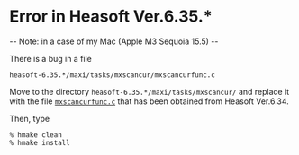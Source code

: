 # Error in Heasoft Ver.6.35.*
-- Note: in a case of my Mac (Apple M3 Sequoia 15.5) --

There is a bug in a file
```
heasoft-6.35.*/maxi/tasks/mxscancur/mxscancurfunc.c
```
Move to the directory `heasoft-6.35.*/maxi/tasks/mxscancur/`
and replace it with the file [`mxscancurfunc.c`](mxscancurfunc.c) that has been obtained from Heasoft Ver.6.34.

Then, type
```
% hmake clean
% hmake install
```